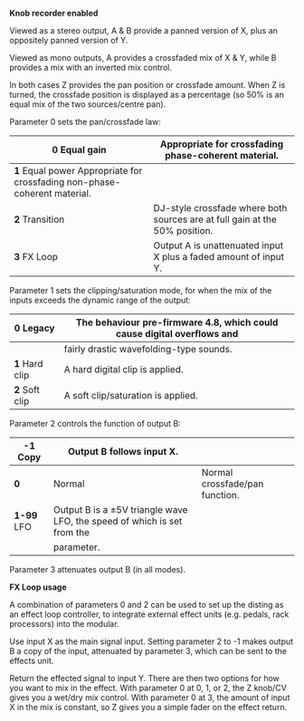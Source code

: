 
**Knob recorder enabled**

Viewed as a stereo output, A & B provide a panned version of X, plus an oppositely panned version of Y.

Viewed as mono outputs, A provides a crossfaded mix of X & Y, while B provides a mix with an inverted mix control.

In both cases Z provides the pan position or crossfade amount. When Z is turned, the crossfade position is displayed as
a percentage (so 50% is an equal mix of the two sources/centre pan).

Parameter 0 sets the pan/crossfade law:

<table>
<thead>
<tr class="header">
<th>
<strong>0</strong> Equal gain
</th>
<th>
Appropriate for crossfading phase-coherent material.
</th>
</tr>
</thead>
<tbody>
<tr class="odd">
<td>
<strong>1</strong> Equal power Appropriate for crossfading non-phase-coherent material.
</td>
<td></td>
</tr>
<tr class="even">
<td>
<strong>2</strong> Transition
</td>
<td>DJ-style crossfade where both sources are at full gain at the 50% position.</td>
</tr>
<tr class="odd">
<td>
<strong>3</strong> FX Loop
</td>
<td>
Output A is unattenuated input X plus a faded amount of input Y.
</td>
</tr>
</tbody>
</table>

Parameter 1 sets the clipping/saturation mode, for when the mix of the inputs exceeds the dynamic range of the output:

<table>
<thead>
<tr class="header">
<th>
<strong>0</strong> Legacy
</th>
<th>
The behaviour pre-firmware 4.8, which could cause digital overflows and
</th>
</tr>
</thead>
<tbody>
<tr class="odd">
<td></td>
<td>
fairly drastic wavefolding-type sounds.
</td>
</tr>
<tr class="even">
<td>
<strong>1</strong> Hard clip
</td>
<td>
A hard digital clip is applied.
</td>
</tr>
<tr class="odd">
<td>
<strong>2</strong> Soft clip
</td>
<td>
A soft clip/saturation is applied.
</td>
</tr>
</tbody>
</table>

Parameter 2 controls the function of output B:

<table>
<thead>
<tr class="header">
<th>
<strong>-1</strong> Copy
</th>
<th>
Output B follows input X.
</th>
<th></th>
</tr>
</thead>
<tbody>
<tr class="odd">
<td><strong>0</strong></td>
<td>
Normal
</td>
<td>
Normal crossfade/pan function.
</td>
</tr>
<tr class="even">
<td>
<strong>1-99</strong> LFO
</td>
<td>
Output B is a ±5V triangle wave LFO, the speed of which is set from the
</td>
<td></td>
</tr>
<tr class="odd">
<td></td>
<td>
parameter.
</td>
<td></td>
</tr>
</tbody>
</table>

Parameter 3 attenuates output B (in all modes).

**FX Loop usage**

A combination of parameters 0 and 2 can be used to set up the disting as an effect loop controller, to integrate
external effect units (e.g. pedals, rack processors) into the modular.

Use input X as the main signal input. Setting parameter 2 to -1 makes output B a copy of the input, attenuated by
parameter 3, which can be sent to the effects unit.

Return the effected signal to input Y. There are then two options for how you want to mix in the effect. With parameter
0 at 0, 1, or 2, the Z knob/CV gives you a wet/dry mix control. With parameter 0 at 3, the amount of input X in the mix
is constant, so Z gives you a simple fader on the effect return.
